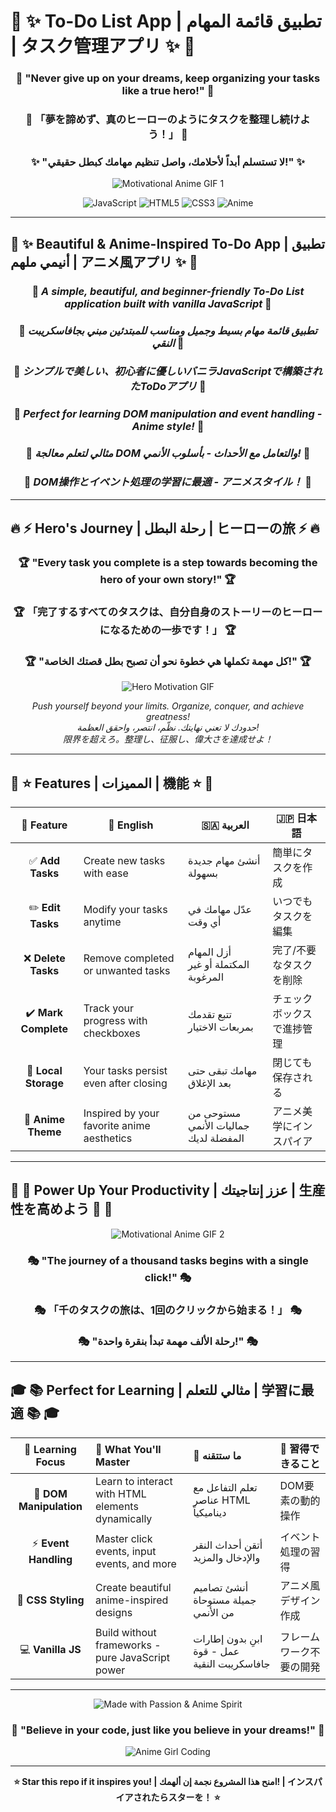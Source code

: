 # 🌟 ✨ To-Do List App | تطبيق قائمة المهام | タスク管理アプリ ✨ 🌟
<div align="center">

### 💫 "Never give up on your dreams, keep organizing your tasks like a true hero!" 💫
### 🎌 「夢を諦めず、真のヒーローのようにタスクを整理し続けよう！」 🎌
### ✨ "لا تستسلم أبداً لأحلامك، واصل تنظيم مهامك كبطل حقيقي!" ✨

![Motivational Anime GIF 1](https://media2.giphy.com/media/v1.Y2lkPTc5MGI3NjExNjNybGZob2I4enI3czkzNjU3aWltZm5ha3JwcmY0YWZycWdlc3VveSZlcD12MV9naWZzX3NlYXJjaCZjdD1n/2YsENnH2CiCn6/200.webp)

![JavaScript](https://img.shields.io/badge/JavaScript-F7DF1E?style=for-the-badge&logo=javascript&logoColor=black)
![HTML5](https://img.shields.io/badge/HTML5-E34F26?style=for-the-badge&logo=html5&logoColor=white)
![CSS3](https://img.shields.io/badge/CSS3-1572B6?style=for-the-badge&logo=css3&logoColor=white)
![Anime](https://img.shields.io/badge/Anime-Powered-FF69B4?style=for-the-badge&logo=crunchyroll&logoColor=white)

</div>

---

## 🎨 ✨ Beautiful & Anime-Inspired To-Do App | تطبيق أنيمي ملهم | アニメ風アプリ ✨ 🎨

<div align="center">

### 🌸 *A simple, beautiful, and beginner-friendly To-Do List application built with vanilla JavaScript* 🌸
### 🌸 *تطبيق قائمة مهام بسيط وجميل ومناسب للمبتدئين مبني بجافاسكريبت النقي* 🌸
### 🌸 *シンプルで美しい、初心者に優しいバニラJavaScriptで構築されたToDoアプリ* 🌸

### 🎯 *Perfect for learning DOM manipulation and event handling - Anime style!* 🎯
### 🎯 *مثالي لتعلم معالجة DOM والتعامل مع الأحداث - بأسلوب الأنمي!* 🎯
### 🎯 *DOM操作とイベント処理の学習に最適 - アニメスタイル！* 🎯

</div>

---

## 🔥 ⚡ Hero's Journey | رحلة البطل | ヒーローの旅 ⚡ 🔥

<div align="center">

### 🏆 "Every task you complete is a step towards becoming the hero of your own story!" 🏆
### 🏆 「完了するすべてのタスクは、自分自身のストーリーのヒーローになるための一歩です！」 🏆  
### 🏆 "كل مهمة تكملها هي خطوة نحو أن تصبح بطل قصتك الخاصة!" 🏆

![Hero Motivation GIF](https://media2.giphy.com/media/v1.Y2lkPTc5MGI3NjExcmdoNXdwdmZoZWpndWphNzF1cDNmZzUyamJncmpnNnJ1ZXh5OXNocSZlcD12MV9naWZzX3NlYXJjaCZjdD1n/2AYQQJsqDrDHy/200.webp)

*Push yourself beyond your limits. Organize, conquer, and achieve greatness!*  
*حدودك لا تعني نهايتك. نظّم، انتصر، واحقق العظمة!*  
*限界を超えろ。整理し、征服し、偉大さを達成せよ！*

</div>

---

## 🌟 ⭐ Features | المميزات | 機能 ⭐ 🌟

<table align="center">
<thead>
<tr>
<th align="center"> 🎌 Feature</th>
<th align="center"> 📝 English</th>
<th align="center"> 🇸🇦 العربية</th>
<th align="center"> 🇯🇵 日本語</th>
</tr>
</thead>
<tbody>
<tr>
<td align="center"> ✅ <b>Add Tasks</b></td>
<td> Create new tasks with ease</td>
<td> أنشئ مهام جديدة بسهولة</td>
<td> 簡単にタスクを作成</td>
</tr>
<tr>
<td align="center"> ✏️ <b>Edit Tasks</b></td>
<td> Modify your tasks anytime</td>
<td> عدّل مهامك في أي وقت</td>
<td> いつでもタスクを編集</td>
</tr>
<tr>
<td align="center"> ❌ <b>Delete Tasks</b></td>
<td> Remove completed or unwanted tasks</td>
<td> أزل المهام المكتملة أو غير المرغوبة</td>
<td> 完了/不要なタスクを削除</td>
</tr>
<tr>
<td align="center"> ✔️ <b>Mark Complete</b></td>
<td> Track your progress with checkboxes</td>
<td> تتبع تقدمك بمربعات الاختيار</td>
<td> チェックボックスで進捗管理</td>
</tr>
<tr>
<td align="center"> 💾 <b>Local Storage</b></td>
<td> Your tasks persist even after closing</td>
<td> مهامك تبقى حتى بعد الإغلاق</td>
<td> 閉じても保存される</td>
</tr>
<tr>
<td align="center"> 🎨 <b>Anime Theme</b></td>
<td> Inspired by your favorite anime aesthetics</td>
<td> مستوحى من جماليات الأنمي المفضلة لديك</td>
<td> アニメ美学にインスパイア</td>
</tr>
</tbody>
</table>

---

## 🚀 💪 Power Up Your Productivity | عزز إنتاجيتك | 生産性を高めよう 💪 🚀

<div align="center">

![Motivational Anime GIF 2](https://media4.giphy.com/media/v1.Y2lkPTc5MGI3NjExNjNybGZob2I4enI3czkzNjU3aWltZm5ha3JwcmY0YWZycWdlc3VveSZlcD12MV9naWZzX3NlYXJjaCZjdD1n/12bE9SHGZYR85O/200.webp)

### 🎭 "The journey of a thousand tasks begins with a single click!" 🎭
### 🎭 「千のタスクの旅は、1回のクリックから始まる！」 🎭
### 🎭 "رحلة الألف مهمة تبدأ بنقرة واحدة!" 🎭

</div>

---

## 🎓 📚 Perfect for Learning | مثالي للتعلم | 学習に最適 📚 🎓

<div align="center">

| 🌟 **Learning Focus** | 📖 **What You'll Master** | 📖 **ما ستتقنه** | 📖 **習得できること** |
|:---------------------:|:--------------------------|:-------------------|:---------------------|
| 🎯 **DOM Manipulation** | Learn to interact with HTML elements dynamically | تعلم التفاعل مع عناصر HTML ديناميكياً | DOM要素の動的操作 |
| ⚡ **Event Handling** | Master click events, input events, and more | أتقن أحداث النقر والإدخال والمزيد | イベント処理の習得 |
| 🎨 **CSS Styling** | Create beautiful anime-inspired designs | أنشئ تصاميم جميلة مستوحاة من الأنمي | アニメ風デザイン作成 |
| 💻 **Vanilla JS** | Build without frameworks - pure JavaScript power | ابنِ بدون إطارات عمل - قوة جافاسكريبت النقية | フレームワーク不要の開発 |

</div>

---

<div align="center">

![Made with Passion & Anime Spirit](https://media.giphy.com/media/v1.Y2lkPTc5MGI3NjExcmdoNXdwdmZoZWpndWphNzF1cDNmZzUyamJncmpnNnJ1ZXh5OXNocSZlcD12MV9naWZzX3NlYXJjaCZjdD1n/7ND3olLypHFxC/giphy.gif)

### 💖 "Believe in your code, just like you believe in your dreams!" 💖

![Anime Girl Coding](https://media.tenor.com/puvF4kJj6RQAAAAC/anime-girl-coding.gif)

---

**⭐ Star this repo if it inspires you! | امنح هذا المشروع نجمة إن ألهمك! | インスパイアされたらスターを！ ⭐**

</div>

